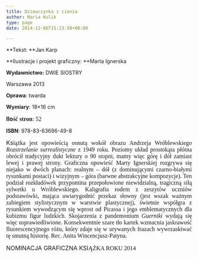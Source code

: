 ```yaml
---
title: Dziewczynka z cienia
author: Maria Kulik
type: page
date: 2014-12-06T15:23:50+00:00

---
```

**Tekst: **Jan Karp

**Ilustracje i projekt graficzny: **Marta Ignerska

**Wydawnictwo:** DWIE SIOSTRY

Warszawa 2013

**Oprawa**: twarda

**Wymiary**: 18&#215;16 cm

**<span style="font-size: medium;">Ilo</span><span style="font-family: Calibri; font-size: medium;"><span style="font-family: Calibri; font-size: medium;"><span lang="P">ść stron</span></span></span>**<span style="font-family: Calibri; font-size: medium;"><span style="font-family: Calibri; font-size: medium;">: 52</span></span>

**ISBN**: 978-83-63696-49-8

<p align="JUSTIFY">
  <span style="font-size: medium;"> Ksi</span><span style="font-family: Calibri; font-size: medium;"><span style="font-family: Calibri; font-size: medium;"><span lang="P">ążka jest opowieścią osnutą wokół obrazu Andrzeja Wróblewskiego <i>Rozstrzelanie surrealistyczne </i>z 1949 roku. Poziomy układ prostokąta płótna obrócił tradycyjny dukt lektury o 90 stopni, mamy więc górę i dół zamiast lewej i prawej strony. Graficzna opowieść Marty Ignerskiej rozgrywa się niejako w dwóch planach: realnym – dół (z dominującymi czarno-białymi rysunkami postaci) i wizyjnym – góra (barwne abstrakcyjne kompozycje). Ten podział rozkładówek przypomina przepołowione niewidzialną, tragiczną siłą sylwetki u Wróblewskiego. Kaligrafia rodem z zeszytów uczniów podstawówki, mająca uwiarygodnić przekaz słowny (jest wszak ważnym zabiegiem stylistycznym w warstwie plastycznej), świetnie współgra z rysunkiem wywodzącym się wprost od Picassa i jego emblematycznych dla kubizmu figur ludzkich. Skojarzenia z pandemonium <i>Guerniki </i>wydają się więc usprawiedliwione. Konsekwentnie szare tło kartek wzmacnia jaskrawość fluorescencyjnego różu, który zdaje się w urywanych frazach wywrzaskiwać tę smutną historię. Rec. Anita Wincencjusz-Patyna.</span></span></span>
</p>

<p align="JUSTIFY">
  <span style="font-size: medium;">NOMINACJA GRAFICZNA KSI</span><span style="font-family: Calibri; font-size: medium;"><span style="font-family: Calibri; font-size: medium;"><span lang="P">ĄŻKA ROKU 2014</span></span></span>
</p>